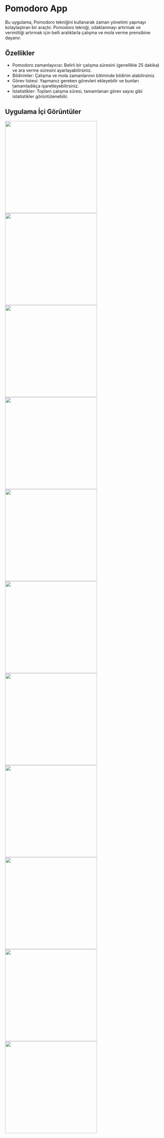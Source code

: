 # Pomodoro App

Bu uygulama, Pomodoro tekniğini kullanarak zaman yönetimi yapmayı kolaylaştıran bir araçtır. Pomodoro tekniği, odaklanmayı artırmak ve verimliliği artırmak için belli aralıklarla çalışma ve mola verme prensibine dayanır.

## Özellikler

- Pomodoro zamanlayıcısı: Belirli bir çalışma süresini (genellikle 25 dakika) ve ara verme süresini ayarlayabilirsiniz.
- Bildirimler: Çalışma ve mola zamanlarının bitiminde bildirim alabilirsiniz.
- Görev listesi: Yapmanız gereken görevleri ekleyebilir ve bunları tamamladıkça işaretleyebilirsiniz.
- İstatistikler: Toplam çalışma süresi, tamamlanan görev sayısı gibi istatistikler görüntülenebilir.

## Uygulama İçi Görüntüler

<img src="https://github.com/erhansennx/Pomodoro-App/assets/77855407/dfdf99e6-6622-40a1-afec-00197dc121da" width=300>
<img src="https://github.com/erhansennx/Pomodoro-App/assets/77855407/679f51c7-b409-4cb4-ab72-45df24841224" width=300>
<img src="https://github.com/erhansennx/Pomodoro-App/assets/77855407/d2c63331-6ef5-4a72-934b-21c7c26c3c5a" width=300>
<img src="https://github.com/erhansennx/Pomodoro-App/assets/77855407/1622285d-bc66-452c-957f-3329d5a6f60f" width=300>
<img src="https://github.com/erhansennx/Pomodoro-App/assets/77855407/d5ea0f1b-32ca-48ab-b33d-9e91651ffb27" width=300>
<img src="https://github.com/erhansennx/Pomodoro-App/assets/77855407/91a23e66-7b5b-45ba-92a5-67c6c0f7a49d" width=300>
<img src="https://github.com/erhansennx/Pomodoro-App/assets/77855407/97d8e44d-4372-466b-865b-69ed53845e5c" width=300>
<img src="https://github.com/erhansennx/Pomodoro-App/assets/77855407/44906dba-f5f2-471d-ac88-3bb01943d320" width=300>
<img src="https://github.com/erhansennx/Pomodoro-App/assets/77855407/ea5feb92-8b01-4330-b135-8eeeb80365bc" width=300>
<img src="https://github.com/erhansennx/Pomodoro-App/assets/77855407/76af1eee-5542-4a73-aa76-54c08d4b9ae2" width=300>
<img src="https://github.com/erhansennx/Pomodoro-App/assets/77855407/93ed5c26-6370-48b6-90ce-f4309c9a23b1" width=300>
